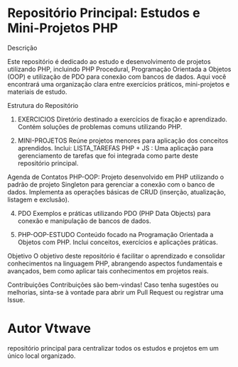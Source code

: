 Repositório Principal: Estudos e Mini-Projetos PHP
==

Descrição

Este repositório é dedicado ao estudo e desenvolvimento de projetos utilizando 
PHP, incluindo PHP Procedural, Programação Orientada a Objetos (OOP) e utilização 
de PDO para conexão com bancos de dados. 
Aqui você encontrará uma organização clara entre 
exercícios práticos,  mini-projetos e materiais de estudo.

Estrutura do Repositório
1. EXERCICIOS
Diretório destinado a exercícios de fixação e aprendizado.
Contém soluções de problemas comuns utilizando PHP.

2. MINI-PROJETOS
Reúne projetos menores para aplicação dos conceitos aprendidos.
Inclui:
LISTA_TAREFAS PHP + JS : Uma aplicação para gerenciamento de tarefas que
foi integrada como parte deste repositório principal.

Agenda de Contatos PHP-OOP: Projeto desenvolvido em PHP 
utilizando o padrão de projeto Singleton 
para gerenciar a conexão com o banco de dados. Implementa as 
operações básicas de CRUD (inserção, atualização, listagem e exclusão). 

4. PDO
Exemplos e práticas utilizando PDO (PHP Data Objects) para conexão e manipulação
de bancos de dados.

6. PHP-OOP-ESTUDO
Conteúdo focado na Programação Orientada a Objetos com PHP.
Inclui conceitos, exercícios e aplicações práticas.

Objetivo
O objetivo deste repositório é facilitar o aprendizado e 
consolidar conhecimentos na linguagem PHP, abrangendo aspectos 
fundamentais e avançados, bem como aplicar 
tais conhecimentos em projetos reais.

Contribuições
Contribuições são bem-vindas! Caso tenha sugestões ou melhorias, 
sinta-se à vontade para abrir um Pull Request ou registrar uma Issue.

Autor
Vtwave
=
repositório principal para centralizar todos os 
estudos e projetos em um único local organizado.

